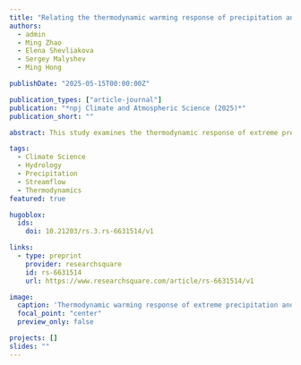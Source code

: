 ```yaml
---
title: "Relating the thermodynamic warming response of precipitation and streamflows across the contiguous United States"
authors:
  - admin
  - Ming Zhao
  - Elena Shevliakova
  - Sergey Malyshev
  - Ming Hong

publishDate: "2025-05-15T00:00:00Z"

publication_types: ["article-journal"]
publication: "*npj Climate and Atmospheric Science (2025)*"
publication_short: ""

abstract: This study examines the thermodynamic response of extreme precipitation and river floods to warming across the contiguous United States, elucidating how regional land-hydrological processes can dominate precipitation changes.

tags:
  - Climate Science
  - Hydrology
  - Precipitation
  - Streamflow
  - Thermodynamics
featured: true

hugoblox:
  ids:
    doi: 10.21203/rs.3.rs-6631514/v1

links:
  - type: preprint
    provider: researchsquare
    id: rs-6631514
    url: https://www.researchsquare.com/article/rs-6631514/v1

image:
  caption: 'Thermodynamic warming response of extreme precipitation and streamflows across the contiguous United States'
  focal_point: "center"
  preview_only: false

projects: []
slides: ""
---
```

